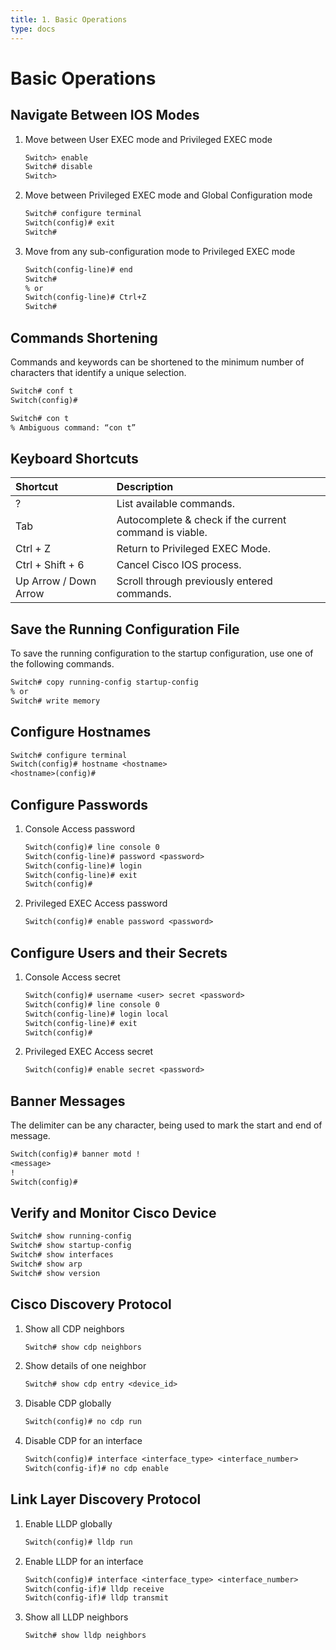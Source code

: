 ```yaml
---
title: 1. Basic Operations
type: docs
---
```


# Basic Operations

## Navigate Between IOS Modes

1. Move between User EXEC mode and Privileged EXEC mode
   ```txt
   Switch> enable
   Switch# disable
   Switch>
   ```
2. Move between Privileged EXEC mode and Global Configuration mode
   ```txt
   Switch# configure terminal
   Switch(config)# exit
   Switch#
   ```
3. Move from any sub-configuration mode to Privileged EXEC mode
   ```txt
   Switch(config-line)# end
   Switch#
   % or
   Switch(config-line)# Ctrl+Z
   Switch#
   ```

## Commands Shortening

Commands and keywords can be shortened to the minimum number of characters that identify a unique selection.

```txt
Switch# conf t
Switch(config)#
```

```txt
Switch# con t
% Ambiguous command: “con t”
```

## Keyboard Shortcuts

| Shortcut              | Description                                            |
| :-------------------- | :----------------------------------------------------- |
| ?                     | List available commands.                               |
| Tab                   | Autocomplete & check if the current command is viable. |
| Ctrl + Z              | Return to Privileged EXEC Mode.                        |
| Ctrl + Shift + 6      | Cancel Cisco IOS process.                              |
| Up Arrow / Down Arrow | Scroll through previously entered commands.            |

## Save the Running Configuration File

To save the running configuration to the startup configuration, use one of the following commands.

```txt
Switch# copy running-config startup-config
% or
Switch# write memory
```

## Configure Hostnames

```txt
Switch# configure terminal
Switch(config)# hostname <hostname>
<hostname>(config)#
```

## Configure Passwords

1. Console Access password

   ```txt
   Switch(config)# line console 0
   Switch(config-line)# password <password>
   Switch(config-line)# login
   Switch(config-line)# exit
   Switch(config)#
   ```

2. Privileged EXEC Access password

   ```txt
   Switch(config)# enable password <password>
   ```

## Configure Users and their Secrets

1. Console Access secret

   ```txt
   Switch(config)# username <user> secret <password>
   Switch(config)# line console 0
   Switch(config-line)# login local
   Switch(config-line)# exit
   Switch(config)#
   ```

2. Privileged EXEC Access secret

   ```txt
   Switch(config)# enable secret <password>
   ```

## Banner Messages

The delimiter can be any character, being used to mark the start and end of message.

```txt
Switch(config)# banner motd !
<message>
!
Switch(config)#
```

## Verify and Monitor Cisco Device

```txt
Switch# show running-config
Switch# show startup-config
Switch# show interfaces
Switch# show arp
Switch# show version
```

## Cisco Discovery Protocol

1. Show all CDP neighbors

   ```txt
   Switch# show cdp neighbors
   ```

2. Show details of one neighbor

   ```txt
   Switch# show cdp entry <device_id>
   ```

3. Disable CDP globally

   ```txt
   Switch(config)# no cdp run
   ```

4. Disable CDP for an interface

   ```txt
   Switch(config)# interface <interface_type> <interface_number>
   Switch(config-if)# no cdp enable
   ```

## Link Layer Discovery Protocol

1. Enable LLDP globally

   ```txt
   Switch(config)# lldp run
   ```

2. Enable LLDP for an interface

   ```txt
   Switch(config)# interface <interface_type> <interface_number>
   Switch(config-if)# lldp receive
   Switch(config-if)# lldp transmit
   ```

3. Show all LLDP neighbors

   ```txt
   Switch# show lldp neighbors
   ```
